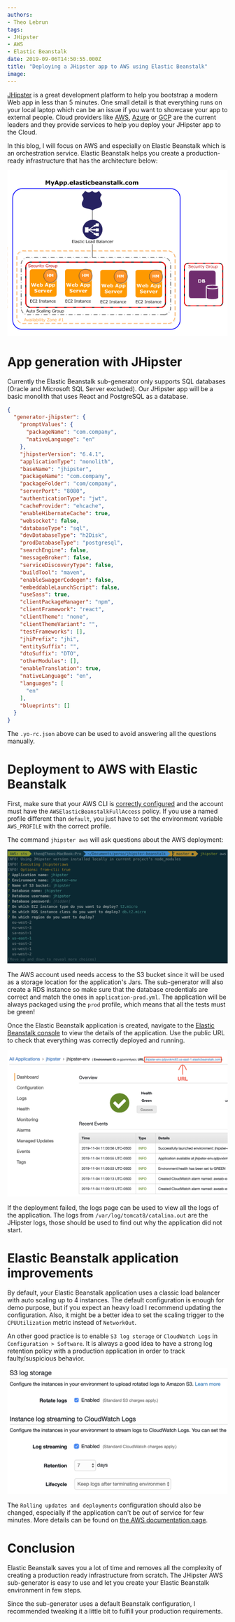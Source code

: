 ```yaml
---
authors:
- Theo Lebrun
tags:
- JHipster
- AWS
- Elastic Beanstalk
date: 2019-09-06T14:50:55.000Z
title: "Deploying a JHipster app to AWS using Elastic Beanstalk"
image: 
---
```


[JHipster](https://www.jhipster.tech/) is a great development platform to help you bootstrap a modern Web app in less than 5 minutes. One small detail is that everything runs on your local laptop which can be an issue if you want to showcase your app to external people. Cloud providers like [AWS](https://aws.amazon.com/), [Azure](https://azure.microsoft.com) or [GCP](https://cloud.google.com/) are the current leaders and they provide services to help you deploy your JHipster app to the Cloud.

In this blog, I will focus on AWS and especially on Elastic Beanstalk which is an orchestration service. Elastic Beanstalk helps you create a production-ready infrastructure that has the architecture below:

![](https://raw.githubusercontent.com/falydoor/blog-usa/jhipster-on-aws-with-beanstalk/images/2019/11/diagram-eb.png)

# App generation with JHipster

Currently the Elastic Beanstalk sub-generator only supports SQL databases (Oracle and Microsoft SQL Server excluded). Our JHipster app will be a basic monolith that uses React and PostgreSQL as a database.

```json
{
  "generator-jhipster": {
    "promptValues": {
      "packageName": "com.company",
      "nativeLanguage": "en"
    },
    "jhipsterVersion": "6.4.1",
    "applicationType": "monolith",
    "baseName": "jhipster",
    "packageName": "com.company",
    "packageFolder": "com/company",
    "serverPort": "8080",
    "authenticationType": "jwt",
    "cacheProvider": "ehcache",
    "enableHibernateCache": true,
    "websocket": false,
    "databaseType": "sql",
    "devDatabaseType": "h2Disk",
    "prodDatabaseType": "postgresql",
    "searchEngine": false,
    "messageBroker": false,
    "serviceDiscoveryType": false,
    "buildTool": "maven",
    "enableSwaggerCodegen": false,
    "embeddableLaunchScript": false,
    "useSass": true,
    "clientPackageManager": "npm",
    "clientFramework": "react",
    "clientTheme": "none",
    "clientThemeVariant": "",
    "testFrameworks": [],
    "jhiPrefix": "jhi",
    "entitySuffix": "",
    "dtoSuffix": "DTO",
    "otherModules": [],
    "enableTranslation": true,
    "nativeLanguage": "en",
    "languages": [
      "en"
    ],
    "blueprints": []
  }
}
```

The `.yo-rc.json` above can be used to avoid answering all the questions manually.

# Deployment to AWS with Elastic Beanstalk

 First, make sure that your AWS CLI is [correctly configured](https://docs.aws.amazon.com/cli/latest/userguide/cli-chap-configure.html#cli-quick-configuration) and the account must have the `AWSElasticBeanstalkFullAccess` policy. If you use a named profile different than `default`, you just have to set the environment variable `AWS_PROFILE` with the correct profile.

 The command `jhipster aws` will ask questions about the AWS deployment:

 ![](https://raw.githubusercontent.com/falydoor/blog-usa/jhipster-on-aws-with-beanstalk/images/2019/11/jhipster-aws.png)

 The AWS account used needs access to the S3 bucket since it will be used as a storage location for the application's Jars. The sub-generator will also create a RDS instance so make sure that the database credentials are correct and match the ones in `application-prod.yml`. The application will be always packaged using the `prod` profile, which means that all the tests must be green!

 Once the Elastic Beanstalk application is created, navigate to the [Elastic Beanstalk console](https://console.aws.amazon.com/elasticbeanstalk/home) to view the details of the application. Use the public URL to check that everything was correctly deployed and running.

 ![](https://raw.githubusercontent.com/falydoor/blog-usa/jhipster-on-aws-with-beanstalk/images/2019/11/eb-url.png)

 If the deployment failed, the logs page can be used to view all the logs of the application. The logs from `/var/log/tomcat8/catalina.out` are the JHipster logs, those should be used to find out why the application did not start.

# Elastic Beanstalk application improvements

By default, your Elastic Beanstalk application uses a classic load balancer with auto scaling up to 4 instances. The default configuration is enough for demo purpose, but if you expect an heavy load I recommend updating the configuration. Also, it might be a better idea to set the scaling trigger to the `CPUUtilization` metric instead of `NetworkOut`.

An other good practice is to enable `S3 log storage` or `CloudWatch Logs` in `Configuration > Software`. It is always a good idea to have a strong log retention policy with a production application in order to track faulty/suspicious behavior.

 ![](https://raw.githubusercontent.com/falydoor/blog-usa/jhipster-on-aws-with-beanstalk/images/2019/11/eb-configuration.png) 

 The `Rolling updates and deployments` configuration should also be changed, especially if the application can't be out of service for few minutes. More details can be found on [the AWS documentation page](https://docs.aws.amazon.com/elasticbeanstalk/latest/dg/using-features.rolling-version-deploy.html?icmpid=docs_elasticbeanstalk_console).

 # Conclusion

Elastic Beanstalk saves you a lot of time and removes all the complexity of creating a production ready infrastructure from scratch. The JHipster AWS sub-generator is easy to use and let you create your Elastic Beanstalk environment in few steps.

Since the sub-generator uses a default Beanstalk configuration, I recommended tweaking it a little bit to fulfill your production requirements.